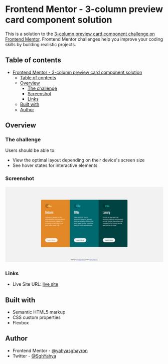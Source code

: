 # Frontend Mentor - 3-column preview card component solution

This is a solution to the [3-column preview card component challenge on Frontend Mentor](https://www.frontendmentor.io/challenges/3column-preview-card-component-pH92eAR2-). Frontend Mentor challenges help you improve your coding skills by building realistic projects.

## Table of contents

- [Frontend Mentor - 3-column preview card component solution](#frontend-mentor---3-column-preview-card-component-solution)
  - [Table of contents](#table-of-contents)
  - [Overview](#overview)
    - [The challenge](#the-challenge)
    - [Screenshot](#screenshot)
    - [Links](#links)
  - [Built with](#built-with)
  - [Author](#author)

## Overview

### The challenge

Users should be able to:

- View the optimal layout depending on their device's screen size
- See hover states for interactive elements

### Screenshot

![screenshot](./screenshot.png)

### Links

- Live Site URL: [live site](https://yahyasghayron.github.io/3-column-preview-card-component-main/)

## Built with

- Semantic HTML5 markup
- CSS custom properties
- Flexbox

## Author

- Frontend Mentor - [@yahyasghayron](https://www.frontendmentor.io/profile/yahyasghayron)
- Twitter - [@SghYahya](https://twitter.com/SghYahya)
